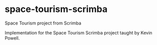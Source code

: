 # space-tourism-scrimba
Space Tourism project from Scrimba

Implementation for the Space Tourism Scrimba project taught by Kevin Powell.
